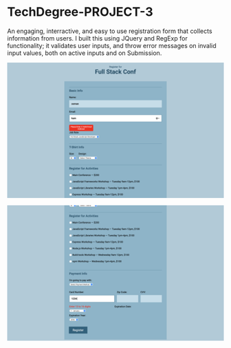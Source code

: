 # TechDegree-PROJECT-3
An engaging, interractive, and easy to use registration form that collects information from users. I built this using JQuery and RegExp for functionality; it validates user inputs, and throw error messages on invalid input values, both on active inputs and on Submission.

![screen shot of live version](https://github.com/osmankbk/Interractive-Form/blob/master/images/Screen%20Shot%202021-04-30%20at%203.14.21%20PM.png)

![screen shot of live version](https://github.com/osmankbk/Interractive-Form/blob/master/images/Screen%20Shot%202021-04-30%20at%203.15.37%20PM.png)
